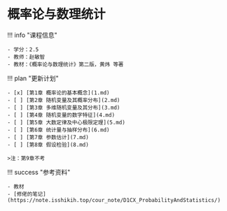 # 概率论与数理统计

!!! info "课程信息"

    - 学分：2.5
    - 教师：赵敏智
    - 教材：《概率论与数理统计》第二版，黄炜 等著

!!! plan "更新计划"

    - [x] [第1章 概率论的基本概念](1.md)
    - [ ] [第2章 随机变量及其概率分布](2.md)
    - [ ] [第3章 多维随机变量及其分布](3.md)
    - [ ] [第4章 随机变量的数字特征](4.md)
    - [ ] [第5章 大数定律及中心极限定理](5.md)
    - [ ] [第6章 统计量与抽样分布](6.md)
    - [ ] [第7章 参数估计](7.md)
    - [ ] [第8章 假设检验](8.md)

    >注：第9章不考

!!! success "参考资料"

    - 教材
    - [修佬的笔记](https://note.isshikih.top/cour_note/D1CX_ProbabilityAndStatistics/)